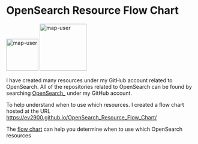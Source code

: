 # OpenSearch Resource Flow Chart

 <img width="85" alt="map-user" src="https://img.shields.io/badge/views-523-green"> <img width="125" alt="map-user" src="https://img.shields.io/badge/unique visits-188-green">

I have created many resources under my GitHub account related to OpenSearch. All of the repositories related to OpenSearch can be found by searching [OpenSearch_](https://github.com/ev2900?tab=repositories&q=OpenSearch_&type=&language=&sort=) under my GitHub account.

To help understand when to use which resources. I created a flow chart hosted at the URL https://ev2900.github.io/OpenSearch_Resource_Flow_Chart/

The [flow chart](https://ev2900.github.io/OpenSearch_Resource_Flow_Chart/) can help you determine when to use which OpenSearch resources

